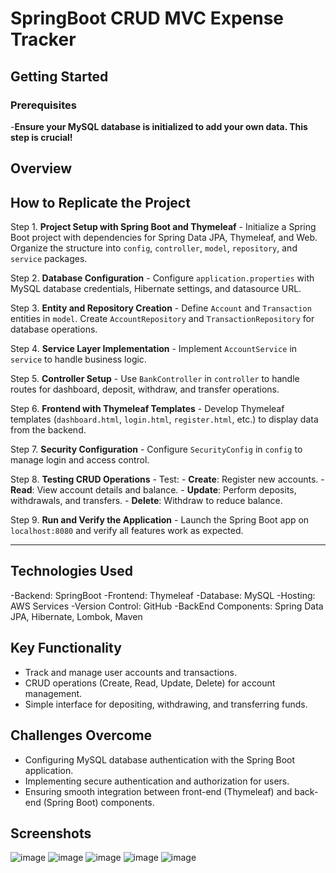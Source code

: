 # SpringBoot CRUD MVC Expense Tracker

## Getting Started
### Prerequisites
-**Ensure your MySQL database is initialized to add your own data. This step is crucial!**


## Overview
## How to Replicate the Project

Step 1. **Project Setup with Spring Boot and Thymeleaf**
    - Initialize a Spring Boot project with dependencies for Spring Data JPA, Thymeleaf, and Web. Organize the structure into `config`, `controller`, `model`, `repository`, and `service` packages.

Step 2. **Database Configuration**
    - Configure `application.properties` with MySQL database credentials, Hibernate settings, and datasource URL.

Step 3. **Entity and Repository Creation**
    - Define `Account` and `Transaction` entities in `model`. Create `AccountRepository` and `TransactionRepository` for database operations.

Step 4. **Service Layer Implementation**
    - Implement `AccountService` in `service` to handle business logic.

Step 5. **Controller Setup**
    - Use `BankController` in `controller` to handle routes for dashboard, deposit, withdraw, and transfer operations.

Step 6. **Frontend with Thymeleaf Templates**
    - Develop Thymeleaf templates (`dashboard.html`, `login.html`, `register.html`, etc.) to display data from the backend.

Step 7. **Security Configuration**
    - Configure `SecurityConfig` in `config` to manage login and access control.

Step 8. **Testing CRUD Operations**
    - Test:
        - **Create**: Register new accounts.
        - **Read**: View account details and balance.
        - **Update**: Perform deposits, withdrawals, and transfers.
        - **Delete**: Withdraw to reduce balance.

Step 9. **Run and Verify the Application**
    - Launch the Spring Boot app on `localhost:8080` and verify all features work as expected.

---

## Technologies Used
-Backend: SpringBoot
-Frontend: Thymeleaf
-Database: MySQL
-Hosting: AWS Services
-Version Control: GitHub
-BackEnd Components: Spring Data JPA, Hibernate, Lombok, Maven


## Key Functionality
- Track and manage user accounts and transactions.
- CRUD operations (Create, Read, Update, Delete) for account management.
- Simple interface for depositing, withdrawing, and transferring funds.

## Challenges Overcome
- Configuring MySQL database authentication with the Spring Boot application.
- Implementing secure authentication and authorization for users.
- Ensuring smooth integration between front-end (Thymeleaf) and back-end (Spring Boot) components.

## Screenshots
![image](https://github.com/user-attachments/assets/7675f5fd-2b9c-4cfc-94c1-a555084398f5)
![image](https://github.com/user-attachments/assets/60a5cccb-75c6-4c83-8e91-65d617bb6469)
![image](https://github.com/user-attachments/assets/dcaad99e-f740-41d9-add9-a96eca1070eb)
![image](https://github.com/user-attachments/assets/a7f23848-7b1f-4f7d-a4ea-a37467144bc0)
![image](https://github.com/user-attachments/assets/89fa3169-a438-4fd2-b67d-1019fa99685b)





